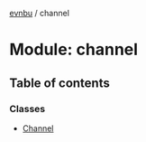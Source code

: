 [evnbu](../README.md) / channel

# Module: channel

## Table of contents

### Classes

- [Channel](../classes/channel.channel-1.md)
